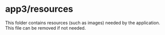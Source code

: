 # app3/resources

This folder contains resources (such as images) needed by the application. This file can
be removed if not needed.
